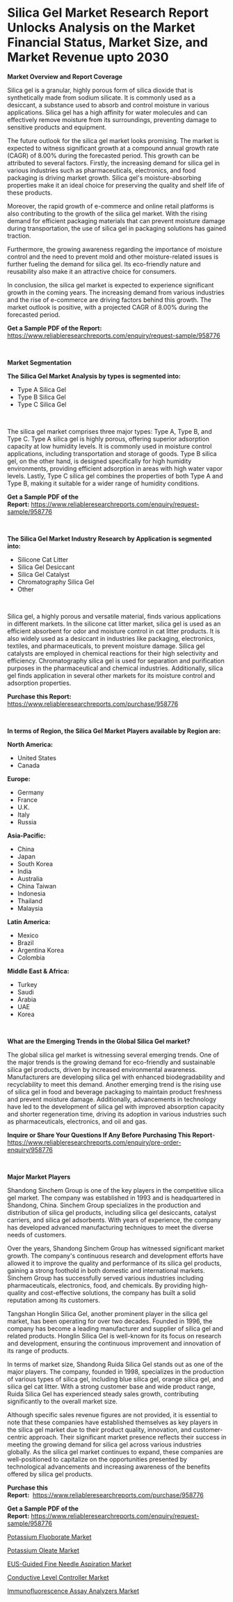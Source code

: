 <p><h1>Silica Gel Market Research Report Unlocks Analysis on the Market Financial Status, Market Size, and Market Revenue upto 2030</h1></p><p><strong>Market Overview and Report Coverage</strong></p>
<p><p>Silica gel is a granular, highly porous form of silica dioxide that is synthetically made from sodium silicate. It is commonly used as a desiccant, a substance used to absorb and control moisture in various applications. Silica gel has a high affinity for water molecules and can effectively remove moisture from its surroundings, preventing damage to sensitive products and equipment.</p><p>The future outlook for the silica gel market looks promising. The market is expected to witness significant growth at a compound annual growth rate (CAGR) of 8.00% during the forecasted period. This growth can be attributed to several factors. Firstly, the increasing demand for silica gel in various industries such as pharmaceuticals, electronics, and food packaging is driving market growth. Silica gel's moisture-absorbing properties make it an ideal choice for preserving the quality and shelf life of these products.</p><p>Moreover, the rapid growth of e-commerce and online retail platforms is also contributing to the growth of the silica gel market. With the rising demand for efficient packaging materials that can prevent moisture damage during transportation, the use of silica gel in packaging solutions has gained traction.</p><p>Furthermore, the growing awareness regarding the importance of moisture control and the need to prevent mold and other moisture-related issues is further fueling the demand for silica gel. Its eco-friendly nature and reusability also make it an attractive choice for consumers.</p><p>In conclusion, the silica gel market is expected to experience significant growth in the coming years. The increasing demand from various industries and the rise of e-commerce are driving factors behind this growth. The market outlook is positive, with a projected CAGR of 8.00% during the forecasted period.</p></p>
<p><strong>Get a Sample PDF of the Report:</strong> <a href="https://www.reliableresearchreports.com/enquiry/request-sample/958776">https://www.reliableresearchreports.com/enquiry/request-sample/958776</a></p>
<p>&nbsp;</p>
<p><strong>Market Segmentation</strong></p>
<p><strong>The Silica Gel Market Analysis by types is segmented into:</strong></p>
<p><ul><li>Type A Silica Gel</li><li>Type B Silica Gel</li><li>Type C Silica Gel</li></ul></p>
<p>&nbsp;</p>
<p><p>The silica gel market comprises three major types: Type A, Type B, and Type C. Type A silica gel is highly porous, offering superior adsorption capacity at low humidity levels. It is commonly used in moisture control applications, including transportation and storage of goods. Type B silica gel, on the other hand, is designed specifically for high humidity environments, providing efficient adsorption in areas with high water vapor levels. Lastly, Type C silica gel combines the properties of both Type A and Type B, making it suitable for a wider range of humidity conditions.</p></p>
<p><strong>Get a Sample PDF of the Report:</strong>&nbsp;<a href="https://www.reliableresearchreports.com/enquiry/request-sample/958776">https://www.reliableresearchreports.com/enquiry/request-sample/958776</a></p>
<p>&nbsp;</p>
<p><strong>The Silica Gel Market Industry Research by Application is segmented into:</strong></p>
<p><ul><li>Silicone Cat Litter</li><li>Silica Gel Desiccant</li><li>Silica Gel Catalyst</li><li>Chromatography Silica Gel</li><li>Other</li></ul></p>
<p>&nbsp;</p>
<p><p>Silica gel, a highly porous and versatile material, finds various applications in different markets. In the silicone cat litter market, silica gel is used as an efficient absorbent for odor and moisture control in cat litter products. It is also widely used as a desiccant in industries like packaging, electronics, textiles, and pharmaceuticals, to prevent moisture damage. Silica gel catalysts are employed in chemical reactions for their high selectivity and efficiency. Chromatography silica gel is used for separation and purification purposes in the pharmaceutical and chemical industries. Additionally, silica gel finds application in several other markets for its moisture control and adsorption properties.</p></p>
<p><strong>Purchase this Report:</strong>&nbsp; <a href="https://www.reliableresearchreports.com/purchase/958776">https://www.reliableresearchreports.com/purchase/958776</a></p>
<p>&nbsp;</p>
<p><strong>In terms of Region, the Silica Gel Market Players available by Region are:</strong></p>
<p>
    <p> <strong> North America: </strong>
        <ul>
            <li>United States</li>
            <li>Canada</li>
        </ul>
        </p> 
    <p> <strong> Europe: </strong>
        <ul>
            <li>Germany</li>
            <li>France</li>
            <li>U.K.</li>
            <li>Italy</li>
            <li>Russia</li>
        </ul>
        </p> 
    <p> <strong> Asia-Pacific: </strong>
        <ul>
            <li>China</li>
            <li>Japan</li>
            <li>South Korea</li>
            <li>India</li>
            <li>Australia</li>
            <li>China Taiwan</li>
            <li>Indonesia</li>
            <li>Thailand</li>
            <li>Malaysia</li>
        </ul>
        </p> 
    <p> <strong> Latin America: </strong>
        <ul>
            <li>Mexico</li>
            <li>Brazil</li>
            <li>Argentina Korea</li>
            <li>Colombia</li>
        </ul>
        </p> 
    <p> <strong> Middle East & Africa: </strong>
        <ul>
            <li>Turkey</li>
            <li>Saudi</li>
            <li>Arabia</li>
            <li>UAE</li>
            <li>Korea</li>
        </ul>
    </p>
    </p>
<p>&nbsp;</p>
<p><strong>What are the Emerging Trends in the Global Silica Gel market?</strong></p>
<p><p>The global silica gel market is witnessing several emerging trends. One of the major trends is the growing demand for eco-friendly and sustainable silica gel products, driven by increased environmental awareness. Manufacturers are developing silica gel with enhanced biodegradability and recyclability to meet this demand. Another emerging trend is the rising use of silica gel in food and beverage packaging to maintain product freshness and prevent moisture damage. Additionally, advancements in technology have led to the development of silica gel with improved absorption capacity and shorter regeneration time, driving its adoption in various industries such as pharmaceuticals, electronics, and oil and gas.</p></p>
<p><strong>Inquire or Share Your Questions If Any Before Purchasing This Report</strong>- <a href="https://www.reliableresearchreports.com/enquiry/pre-order-enquiry/958776">https://www.reliableresearchreports.com/enquiry/pre-order-enquiry/958776</a></p>
<p>&nbsp;</p>
<p><strong>Major Market Players</strong></p>
<p><p>Shandong Sinchem Group is one of the key players in the competitive silica gel market. The company was established in 1993 and is headquartered in Shandong, China. Sinchem Group specializes in the production and distribution of silica gel products, including silica gel desiccants, catalyst carriers, and silica gel adsorbents. With years of experience, the company has developed advanced manufacturing techniques to meet the diverse needs of customers.</p><p>Over the years, Shandong Sinchem Group has witnessed significant market growth. The company's continuous research and development efforts have allowed it to improve the quality and performance of its silica gel products, gaining a strong foothold in both domestic and international markets. Sinchem Group has successfully served various industries including pharmaceuticals, electronics, food, and chemicals. By providing high-quality and cost-effective solutions, the company has built a solid reputation among its customers.</p><p>Tangshan Honglin Silica Gel, another prominent player in the silica gel market, has been operating for over two decades. Founded in 1996, the company has become a leading manufacturer and supplier of silica gel and related products. Honglin Silica Gel is well-known for its focus on research and development, ensuring the continuous improvement and innovation of its range of products.</p><p>In terms of market size, Shandong Ruida Silica Gel stands out as one of the major players. The company, founded in 1998, specializes in the production of various types of silica gel, including blue silica gel, orange silica gel, and silica gel cat litter. With a strong customer base and wide product range, Ruida Silica Gel has experienced steady sales growth, contributing significantly to the overall market size.</p><p>Although specific sales revenue figures are not provided, it is essential to note that these companies have established themselves as key players in the silica gel market due to their product quality, innovation, and customer-centric approach. Their significant market presence reflects their success in meeting the growing demand for silica gel across various industries globally. As the silica gel market continues to expand, these companies are well-positioned to capitalize on the opportunities presented by technological advancements and increasing awareness of the benefits offered by silica gel products.</p></p>
<p><strong>Purchase this Report:</strong>&nbsp;&nbsp;<a href="https://www.reliableresearchreports.com/purchase/958776">https://www.reliableresearchreports.com/purchase/958776</a></p>
<p></p>
<p><strong>Get a Sample PDF of the Report:</strong>&nbsp;<a href="https://www.reliableresearchreports.com/enquiry/request-sample/958776">https://www.reliableresearchreports.com/enquiry/request-sample/958776</a></p>
<p><p><a href="https://github.com/aashishrp/Market-Research-Report-List-1/blob/main/potassium-fluoborate-market.md">Potassium Fluoborate Market</a></p><p><a href="https://github.com/aashishrp02/Market-Research-Report-List-1/blob/main/potassium-oleate-market.md">Potassium Oleate Market</a></p><p><a href="https://www.linkedin.com/pulse/eus-guided-fine-needle-aspiration-market-research-report-provides-shlic/">EUS-Guided Fine Needle Aspiration Market</a></p><p><a href="https://medium.com/@cleogerhold/conductive-level-controller-market-the-key-to-successful-business-strategy-forecast-till-2030-7c00f9d37dd7">Conductive Level Controller Market</a></p><p><a href="https://www.linkedin.com/pulse/immunofluorescence-assay-analyzers-market-size-share-global-31fxc/">Immunofluorescence Assay Analyzers Market</a></p></p>